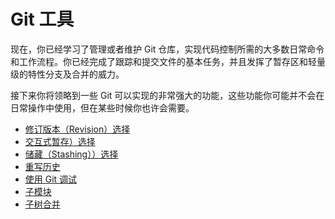 # Git 工具

现在，你已经学习了管理或者维护 Git 仓库，实现代码控制所需的大多数日常命令和工作流程。你已经完成了跟踪和提交文件的基本任务，并且发挥了暂存区和轻量级的特性分支及合并的威力。

接下来你将领略到一些 Git 可以实现的非常强大的功能，这些功能你可能并不会在日常操作中使用，但在某些时候你也许会需要。

 - [修订版本（Revision）选择](#docs/Tools/Selection)
 - [交互式暂存）选择](#docs/Tools/Staging)
 - [储藏（Stashing））选择](#docs/Tools/Stashing)
 - [重写历史](#docs/Tools/Rewriting)
 - [使用 Git 调试](#docs/Tools/Debugging)
 - [子模块](#docs/Tools/Submodules)
 - [子树合并](#docs/Tools/Subtree)
